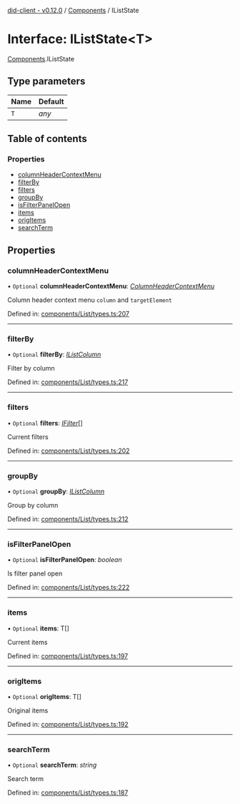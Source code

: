 [did-client - v0.12.0](../README.md) / [Components](../modules/components.md) / IListState

# Interface: IListState<T\>

[Components](../modules/components.md).IListState

## Type parameters

Name | Default |
:------ | :------ |
`T` | *any* |

## Table of contents

### Properties

- [columnHeaderContextMenu](components.iliststate.md#columnheadercontextmenu)
- [filterBy](components.iliststate.md#filterby)
- [filters](components.iliststate.md#filters)
- [groupBy](components.iliststate.md#groupby)
- [isFilterPanelOpen](components.iliststate.md#isfilterpanelopen)
- [items](components.iliststate.md#items)
- [origItems](components.iliststate.md#origitems)
- [searchTerm](components.iliststate.md#searchterm)

## Properties

### columnHeaderContextMenu

• `Optional` **columnHeaderContextMenu**: [*ColumnHeaderContextMenu*](../modules/components.md#columnheadercontextmenu)

Column header context menu `column` and `targetElement`

Defined in: [components/List/types.ts:207](https://github.com/Puzzlepart/did/blob/dev/client/components/List/types.ts#L207)

___

### filterBy

• `Optional` **filterBy**: [*IListColumn*](components.ilistcolumn.md)

Filter by column

Defined in: [components/List/types.ts:217](https://github.com/Puzzlepart/did/blob/dev/client/components/List/types.ts#L217)

___

### filters

• `Optional` **filters**: [*IFilter*](components.ifilter.md)[]

Current filters

Defined in: [components/List/types.ts:202](https://github.com/Puzzlepart/did/blob/dev/client/components/List/types.ts#L202)

___

### groupBy

• `Optional` **groupBy**: [*IListColumn*](components.ilistcolumn.md)

Group by column

Defined in: [components/List/types.ts:212](https://github.com/Puzzlepart/did/blob/dev/client/components/List/types.ts#L212)

___

### isFilterPanelOpen

• `Optional` **isFilterPanelOpen**: *boolean*

Is filter panel open

Defined in: [components/List/types.ts:222](https://github.com/Puzzlepart/did/blob/dev/client/components/List/types.ts#L222)

___

### items

• `Optional` **items**: T[]

Current items

Defined in: [components/List/types.ts:197](https://github.com/Puzzlepart/did/blob/dev/client/components/List/types.ts#L197)

___

### origItems

• `Optional` **origItems**: T[]

Original items

Defined in: [components/List/types.ts:192](https://github.com/Puzzlepart/did/blob/dev/client/components/List/types.ts#L192)

___

### searchTerm

• `Optional` **searchTerm**: *string*

Search term

Defined in: [components/List/types.ts:187](https://github.com/Puzzlepart/did/blob/dev/client/components/List/types.ts#L187)
